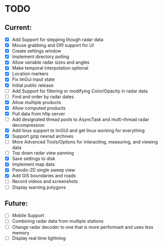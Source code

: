 # TODO

## Current:
- [X] Add Support for stepping though radar data
- [X] Mouse grabbing and DPI support for UI
- [X] Create settings window
- [X] Implement directory polling
- [X] Allow variable radar sizes and angles
- [X] Make temporal interpolation optional
- [X] Location markers
- [X] Fix ImGui input state
- [X] Initial public release
- [ ] Add Support for filtering or modifying Color/Opacity in radar data 
- [ ] Find and order by radar dates
- [X] Allow multiple products
- [X] Allow computed products
- [X] Pull data from http server
- [ ] Add designated thread pools to AsyncTask and multi-thread radar decompression
- [X] Add linux support to ImGUI and get linux working for everything
- [X] Support gzip nexrad archives
- [ ] More Advanced Tools/Options for interacting, measuring, and viewing data
- [ ] Top down radar view panning
- [X] Save settings to disk
- [X] Implement map data
- [X] Pseudo-2D single sweep view
- [X] Add GIS boundaries and roads
- [ ] Record videos and screenshots
- [ ] Display warning polygons

## Future:
- [ ] Mobile Support
- [ ] Combining radar data from multiple  stations
- [ ] Change radar decoder to one that is more performant and uses less memory
- [ ] Display real time lightning
